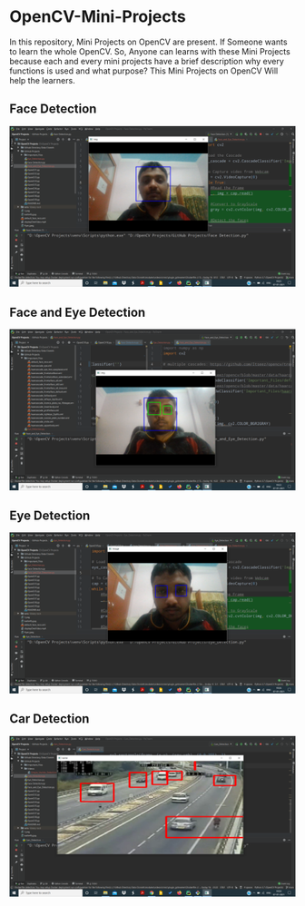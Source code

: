 # OpenCV-Mini-Projects
In this repository, Mini Projects on OpenCV are present. If Someone wants to learn the whole OpenCV. So, Anyone can learns with these Mini Projects because each and every mini projects have a brief description why every functions is used and what purpose? This Mini Projects on OpenCV Will help the learners. 

## Face Detection
![Face Detection](https://github.com/Shubhanshuarya/OpenCV-Mini-Projects/blob/main/Images/face_detection.png)

## Face and Eye Detection
![Face and Eye Detection](https://github.com/Shubhanshuarya/OpenCV-Mini-Projects/blob/main/Images/face_and_eye.png)

## Eye Detection
![Eye Detection](https://github.com/Shubhanshuarya/OpenCV-Mini-Projects/blob/main/Images/eye_detection.png)

## Car Detection
![Car Detection](https://github.com/Shubhanshuarya/OpenCV-Mini-Projects/blob/main/Images/car_detection.png)
